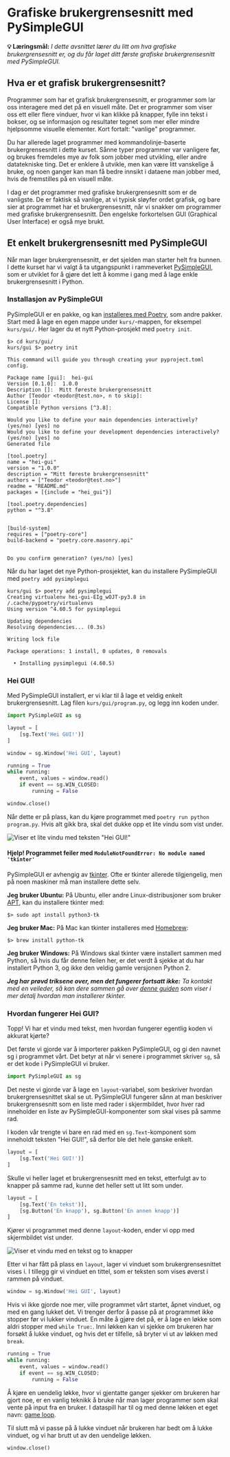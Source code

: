 Grafiske brukergrensesnitt med PySimpleGUI
==========================================
**💡 Læringsmål:** _I dette avsnittet lærer du litt om hva grafiske brukergrensesnitt er, og du får laget ditt første grafiske brukergrensesnitt med PySimpleGUI._

Hva er et grafisk brukergrensesnitt?
------------------------------------
Programmer som har et grafisk brukergrensesnitt, er programmer som lar oss interagere med det på en visuell måte. Det er programmer som viser oss ett eller flere vinduer, hvor vi kan klikke på knapper, fylle inn tekst i bokser, og se informasjon og resultater tegnet som mer eller mindre hjelpsomme visuelle elementer. Kort fortalt: "vanlige" programmer.

Du har allerede laget programmer med kommandolinje-baserte brukergrensesnitt i dette kurset. Sånne typer programmer var vanligere før, og brukes fremdeles mye av folk som jobber med utvikling, eller andre datatekniske ting. Det er enklere å utvikle, men kan være litt vanskelige å bruke, og noen ganger kan man få bedre innsikt i dataene man jobber med, hvis de fremstilles på en visuell måte.

I dag er det programmer med grafiske brukergrensesnitt som er de vanligste. De er faktisk så vanlige, at vi typisk sløyfer ordet grafisk, og bare sier at programmet har et brukergrensesnitt, når vi snakker om programmer med grafiske brukergrensesnitt. Den engelske forkortelsen GUI (Graphical User Interface) er også mye brukt.

Et enkelt brukergrensesnitt med PySimpleGUI
-------------------------------------------
Når man lager brukergrensesnitt, er det sjelden man starter helt fra bunnen. I dette kurset har vi valgt å ta utgangspunkt i rammeverket [PySimpleGUI](https://www.pysimplegui.org/en/latest/), som er utviklet for å gjøre det lett å komme i gang med å lage enkle brukergrensesnitt i Python.

### Installasjon av PySimpleGUI
PySimpleGUI er en pakke, og kan [installeres med Poetry](/kap3/1_pakkebehandler.html#legge-til-avhengigheter), som andre pakker. Start med å lage en egen mappe under `kurs/`-mappen, for eksempel `kurs/gui/`. Her lager du et nytt Python-prosjekt med `poetry init`.

```shell
$> cd kurs/gui/
kurs/gui $> poetry init

This command will guide you through creating your pyproject.toml config.

Package name [gui]:  hei-gui
Version [0.1.0]:  1.0.0
Description []:  Mitt føreste brukergrensesnitt
Author [Teodor <teodor@test.no>, n to skip]:
License []:
Compatible Python versions [^3.8]:

Would you like to define your main dependencies interactively? (yes/no) [yes] no
Would you like to define your development dependencies interactively? (yes/no) [yes] no
Generated file

[tool.poetry]
name = "hei-gui"
version = "1.0.0"
description = "Mitt føreste brukergrensesnitt"
authors = ["Teodor <teodor@test.no>"]
readme = "README.md"
packages = [{include = "hei_gui"}]

[tool.poetry.dependencies]
python = "^3.8"


[build-system]
requires = ["poetry-core"]
build-backend = "poetry.core.masonry.api"


Do you confirm generation? (yes/no) [yes]
```

Når du har laget det nye Python-prosjektet, kan du installere PySimpleGUI med `poetry add pysimplegui`

```shell
kurs/gui $> poetry add pysimplegui
Creating virtualenv hei-gui-EIg_wOJT-py3.8 in /.cache/pypoetry/virtualenvs
Using version ^4.60.5 for pysimplegui

Updating dependencies
Resolving dependencies... (0.3s)

Writing lock file

Package operations: 1 install, 0 updates, 0 removals

  • Installing pysimplegui (4.60.5)
```

### Hei GUI!
Med PySimpleGUI installert, er vi klar til å lage et veldig enkelt brukergrensesnitt. Lag filen `kurs/gui/program.py`, og legg inn koden under.

```python
import PySimpleGUI as sg

layout = [
    [sg.Text('Hei GUI!')]
]

window = sg.Window('Hei GUI', layout)

running = True
while running:
    event, values = window.read()
    if event == sg.WIN_CLOSED:
        running = False

window.close()
```

Når dette er på plass, kan du kjøre programmet med `poetry run python program.py`. Hvis alt gikk bra, skal det dukke opp et lite vindu som vist under.

![Viser et lite vindu med teksten "Hei GUI!"](bilder/hei-gui.png)

#### Hjelp! Programmet feiler med `ModuleNotFoundError: No module named 'tkinter'`
PySimpleGUI er avhengig av [tkinter](https://docs.python.org/3/library/tkinter.html). Ofte er tkinter allerede tilgjengelig, men på noen maskiner må man installere dette selv.

**Jeg bruker Ubuntu:**
På Ubuntu, eller andre Linux-distribusjoner som bruker [APT](https://en.wikipedia.org/wiki/APT_(software)), kan du installere tkinter med:

```shell
$> sudo apt install python3-tk
```

**Jeg bruker Mac:**
På Mac kan tkinter installeres med [Homebrew](https://brew.sh/):

```shell
$> brew install python-tk
```

**Jeg bruker Windows:**
På Windows skal tkinter være installert sammen med Python, så hvis du får denne feilen her, er det verdt å sjekke at du har installert Python 3, og ikke den veldig gamle versjonen Python 2.

_**Jeg har prøvd triksene over, men det fungerer fortsatt ikke:** Ta kontakt med en veileder, så kan dere sammen gå over [denne guiden](https://tkdocs.com/tutorial/install.html) som viser i mer detalj hvordan man installerer tkinter._

### Hvordan fungerer Hei GUI?
Topp! Vi har et vindu med tekst, men hvordan fungerer egentlig koden vi akkurat kjørte?

Det første vi gjorde var å importerer pakken PySimpleGUI, og gi den navnet sg i programmet vårt. Det betyr at når vi senere i programmet skriver `sg`, så er det kode i PySimpleGUI vi bruker.

```python
import PySimpleGUI as sg
```

Det neste vi gjorde var å lage en `layout`-variabel, som beskriver hvordan brukergrensesnittet skal se ut. PySimpleGUI fungerer sånn at man beskriver brukergrensesnitt som en liste med rader i skjermbildet, hvor hver rad inneholder en liste av PySimpleGUI-komponenter som skal vises på samme rad.

I koden vår trengte vi bare en rad med en `sg.Text`-komponent som inneholdt teksten "Hei GUI!", så derfor ble det hele ganske enkelt.

```python
layout = [
    [sg.Text('Hei GUI!')]
]
```

Skulle vi heller laget et brukergrensesnitt med en tekst, etterfulgt av to knapper på samme rad, kunne det heller sett ut litt som under.

```python
layout = [
    [sg.Text('En tekst')],
    [sg.Button('En knapp'), sg.Button('En annen knapp')]
]
```

Kjører vi programmet med denne `layout`-koden, ender vi opp med skjermbildet vist under.

![Viser et vindu med en tekst og to knapper](bilder/gui-med-to-knapper.png)

Etter vi har fått på plass en `layout`, lager vi vinduet som brukergrensesnittet vises i. I tillegg gir vi vinduet en tittel, som er teksten som vises øverst i rammen på vinduet.

```python
window = sg.Window('Hei GUI', layout)
```

Hvis vi ikke gjorde noe mer, ville programmet vårt startet, åpnet vinduet, og med en gang lukket det. Vi trenger derfor å passe på at programmet ikke stopper før vi lukker vinduet. En måte å gjøre det på, er å lage en løkke som aldri stopper med `while True:`. Inni løkken kan vi sjekke om brukeren har forsøkt å lukke vinduet, og hvis det er tilfelle, så bryter vi ut av løkken med `break`.

```python
running = True
while running:
    event, values = window.read()
    if event == sg.WIN_CLOSED:
        running = False
```

Å kjøre en uendelig løkke, hvor vi gjentatte ganger sjekker om brukeren har gjort noe, er en vanlig teknikk å bruke når man lager programmer som skal vente på input fra en bruker. I dataspill har til og med denne løkken et eget navn: [game loop](https://en.wikipedia.org/wiki/Video_game_programming#Game_structure).

Til slutt må vi passe på å lukke vinduet når brukeren har bedt om å lukke vinduet, og vi har brutt ut av den uendelige løkken.

```python
window.close()
```
